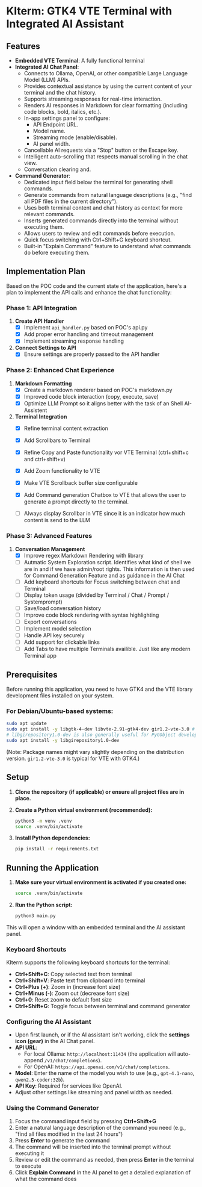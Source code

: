 # KIterm: GTK4 VTE Terminal with Integrated AI Assistant

## Features

*   **Embedded VTE Terminal**: A fully functional terminal
*   **Integrated AI Chat Panel**:
    *   Connects to Ollama, OpenAI, or other compatible Large Language Model (LLM) APIs.
    *   Provides contextual assistance by using the current content of your terminal and the chat history.
    *   Supports streaming responses for real-time interaction.
    *   Renders AI responses in Markdown for clear formatting (including code blocks, bold, italics, etc.).
    *   In-app settings panel to configure:
        *   API Endpoint URL.
        *   Model name.
        *   Streaming mode (enable/disable).
        *   AI panel width.
    *   Cancellable AI requests via a "Stop" button or the Escape key.
    *   Intelligent auto-scrolling that respects manual scrolling in the chat view.
    *   Conversation clearing and.
*   **Command Generator**:
    *   Dedicated input field below the terminal for generating shell commands.
    *   Generate commands from natural language descriptions (e.g., "find all PDF files in the current directory").
    *   Uses both terminal content and chat history as context for more relevant commands.
    *   Inserts generated commands directly into the terminal without executing them.
    *   Allows users to review and edit commands before execution.
    *   Quick focus switching with Ctrl+Shift+G keyboard shortcut.
    *   Built-in "Explain Command" feature to understand what commands do before executing them.

## Implementation Plan

Based on the POC code and the current state of the application, here's a plan to implement the API calls and enhance the chat functionality:

### Phase 1: API Integration
1. **Create API Handler**
   - [X] Implement `api_handler.py` based on POC's api.py
   - [X] Add proper error handling and timeout management
   - [X] Implement streaming response handling

2. **Connect Settings to API**
   - [X] Ensure settings are properly passed to the API handler

### Phase 2: Enhanced Chat Experience
1. **Markdown Formatting**
   - [X] Create a markdown renderer based on POC's markdown.py
   - [X] Improved code block interaction (copy, execute, save)
   - [X] Optimize LLM Prompt so it aligns better with the task of an Shell AI-Assistent

2. **Terminal Integration**
   - [X] Refine terminal content extraction
   - [X] Add Scrollbars to Terminal
   - [X] Refine Copy and Paste functionality vor VTE Terminal (ctrl+shift+c and ctrl+shift+v)
   - [X] Add Zoom functionality to VTE
   - [X] Make VTE Scrollback buffer size configurable
   - [X] Add Command generation Chatbox to VTE that allows the user to generate a prompt directly to the terminal.
   - [ ] Always display Scrollbar in VTE since it is an indicator how much content is send to the LLM

   
### Phase 3: Advanced Features
1. **Conversation Management**
   - [X] Improve regex Markdown Rendering with library 
   - [ ] Autmatic System Exploration script. Identifies what kind of shell we are in and if we have admin/root rights. This information is then used for Command Generation Feature and as guidance in the AI Chat 
   - [ ] Add keyboard shortcuts for Focus switching between chat and Terminal
   - [ ] Display token usage (divided by Terminal / Chat / Prompt / Systemprompt)
   - [ ] Save/load conversation history
   - [ ] Improve code block rendering with syntax highlighting
   - [ ] Export conversations
   - [ ] Implement model selection
   - [ ] Handle API key securely
   - [ ] Add support for clickable links
   - [ ] Add Tabs to have multiple Terminals availible. Just like any modern Terminal app

## Prerequisites

Before running this application, you need to have GTK4 and the VTE library development files installed on your system.

### For Debian/Ubuntu-based systems:

```bash
sudo apt update
sudo apt install -y libgtk-4-dev libvte-2.91-gtk4-dev gir1.2-vte-3.0 # Ensure correct VTE GIR package for GTK4
# libgirepository1.0-dev is also generally useful for PyGObject development
sudo apt install -y libgirepository1.0-dev
```

(Note: Package names might vary slightly depending on the distribution version. `gir1.2-vte-3.0` is typical for VTE with GTK4.)

## Setup

1.  **Clone the repository (if applicable) or ensure all project files are in place.**

2.  **Create a Python virtual environment (recommended):**
    ```bash
    python3 -m venv .venv
    source .venv/bin/activate
    ```

3.  **Install Python dependencies:**
    ```bash
    pip install -r requirements.txt
    ```

## Running the Application

1.  **Make sure your virtual environment is activated if you created one:**
    ```bash
    source .venv/bin/activate
    ```

2.  **Run the Python script:**
    ```bash
    python3 main.py
    ```

This will open a window with an embedded terminal and the AI assistant panel.

### Keyboard Shortcuts

KIterm supports the following keyboard shortcuts for the terminal:

* **Ctrl+Shift+C**: Copy selected text from terminal
* **Ctrl+Shift+V**: Paste text from clipboard into terminal
* **Ctrl+Plus (+)**: Zoom in (increase font size)
* **Ctrl+Minus (-)**: Zoom out (decrease font size)
* **Ctrl+0**: Reset zoom to default font size
* **Ctrl+Shift+G**: Toggle focus between terminal and command generator

### Configuring the AI Assistant

*   Upon first launch, or if the AI assistant isn't working, click the **settings icon (gear)** in the AI Chat panel.
*   **API URL**:
    *   For local Ollama: `http://localhost:11434` (the application will auto-append `/v1/chat/completions`).
    *   For OpenAI: `https://api.openai.com/v1/chat/completions`.
*   **Model**: Enter the name of the model you wish to use (e.g., `gpt-4.1-nano`, `qwen2.5-coder:32b`).
*   **API Key**: Required for services like OpenAI.
*   Adjust other settings like streaming and panel width as needed. 

### Using the Command Generator

1. Focus the command input field by pressing **Ctrl+Shift+G**
2. Enter a natural language description of the command you need (e.g., "find all files modified in the last 24 hours")
3. Press **Enter** to generate the command
4. The command will be inserted into the terminal prompt without executing it
5. Review or edit the command as needed, then press **Enter** in the terminal to execute
6. Click **Explain Command** in the AI panel to get a detailed explanation of what the command does 